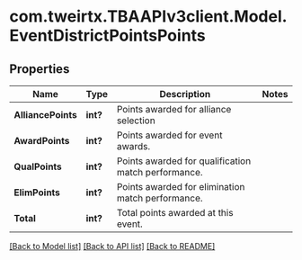 # com.tweirtx.TBAAPIv3client.Model.EventDistrictPointsPoints
## Properties

Name | Type | Description | Notes
------------ | ------------- | ------------- | -------------
**AlliancePoints** | **int?** | Points awarded for alliance selection | 
**AwardPoints** | **int?** | Points awarded for event awards. | 
**QualPoints** | **int?** | Points awarded for qualification match performance. | 
**ElimPoints** | **int?** | Points awarded for elimination match performance. | 
**Total** | **int?** | Total points awarded at this event. | 

[[Back to Model list]](../README.md#documentation-for-models) [[Back to API list]](../README.md#documentation-for-api-endpoints) [[Back to README]](../README.md)

